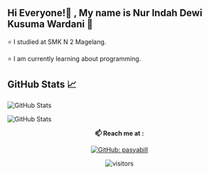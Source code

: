 ## Hi Everyone!👋 , My name is Nur Indah Dewi Kusuma Wardani 🌸
⭐ I studied at SMK N 2 Magelang.

⭐ I am currently learning about programming.



## GitHub Stats 📈
![GitHub Stats](https://github-readme-stats.vercel.app/api/top-langs/?indahdewi=pasyabill&layout=compact&theme=radical)

![GitHub Stats](https://github-readme-stats.vercel.app/api?username=indahdewi&show_icons=true&theme=radical)



<div align="center">
  
**📫 Reach me at :**<br>


[![GitHub: pasyabill](https://img.shields.io/github/followers/pasyabill?label=indahdewi&style=social)](https://github.com/indahdewi)

![visitors](https://visitor-badge.glitch.me/badge?page_id=indahdewi.visitor-badge)

</div>  
